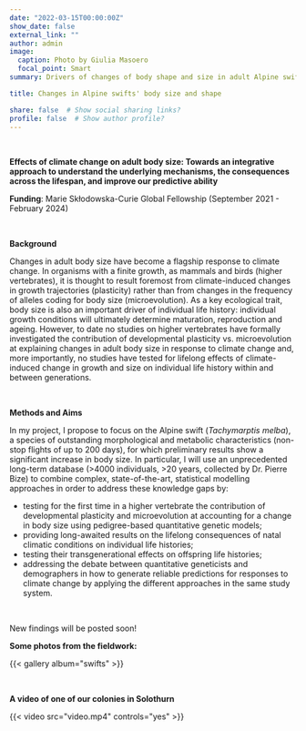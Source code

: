 ```yaml
---
date: "2022-03-15T00:00:00Z"
show_date: false
external_link: ""
author: admin
image: 
  caption: Photo by Giulia Masoero
  focal_point: Smart
summary: Drivers of changes of body shape and size in adult Alpine swifts, is there an effect of climate change? Towards an integrative approach to understand the underlying mechanisms, the consequences across the lifespan, and improve our predictive ability.

title: Changes in Alpine swifts' body size and shape

share: false  # Show social sharing links?
profile: false  # Show author profile?
---
```

 
<p>&nbsp;</p>

__Effects of climate change on adult body size: Towards an integrative approach to understand the underlying mechanisms, the consequences across the lifespan, and improve our predictive ability__

__Funding__: Marie Skłodowska-Curie Global Fellowship (September 2021 - February 2024)

<p>&nbsp;</p>

__Background__

Changes in adult body size have become a flagship response to climate change. In organisms with a finite growth, as mammals and birds (higher vertebrates), it is thought to result foremost from climate-induced changes in growth trajectories (plasticity) rather than from changes in the frequency of alleles coding for body size (microevolution). As a key ecological trait, body size is also an important driver of individual life history: individual growth conditions will ultimately determine maturation, reproduction and ageing. However, to date no studies on higher vertebrates have formally investigated the contribution of developmental plasticity vs. microevolution at explaining changes in adult body size in response to climate change and, more importantly, no studies have tested for lifelong effects of climate-induced change in growth and size on individual life history within and between generations. 

<p>&nbsp;</p>

__Methods and Aims__

In my project, I propose to focus on the Alpine swift (_Tachymarptis melba_), a species of outstanding morphological and metabolic characteristics (non-stop flights of up to 200 days), for which preliminary results show a significant increase in body size. In particular, I will use an unprecedented long-term database (>4000 individuals, >20 years, collected by Dr. Pierre Bize) to combine complex, state-of-the-art, statistical modelling approaches in order to address these knowledge gaps by:
- testing for the first time in a higher vertebrate the contribution of developmental plasticity and microevolution at accounting for a change in body size using pedigree-based quantitative genetic models;
- providing long-awaited results on the lifelong consequences of natal climatic conditions on individual life histories;
- testing their transgenerational effects on offspring life histories;
- addressing the debate between quantitative geneticists and demographers in how to generate reliable predictions for responses to climate change by applying the different approaches in the same study system.

<p>&nbsp;</p>

New findings will be posted soon!



__Some photos from the fieldwork:__

{{< gallery album="swifts" >}}

<p>&nbsp;</p>

__A video of one of our colonies in Solothurn__

{{< video src="video.mp4" controls="yes" >}}
